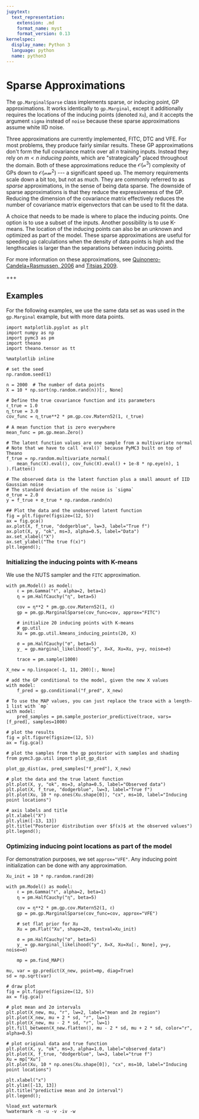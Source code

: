 ```yaml
---
jupytext:
  text_representation:
    extension: .md
    format_name: myst
    format_version: 0.13
kernelspec:
  display_name: Python 3
  language: python
  name: python3
---
```


# Sparse Approximations


The `gp.MarginalSparse` class implements sparse, or inducing point, GP approximations.  It works identically to `gp.Marginal`, except it additionally requires the locations of the inducing points (denoted `Xu`), and it accepts the argument `sigma` instead of `noise` because these sparse approximations assume white IID noise.

Three approximations are currently implemented, FITC, DTC and VFE.  For most problems, they produce fairly similar results.  These GP approximations don't form the full covariance matrix over all $n$ training inputs.  Instead they rely on $m < n$ *inducing points*, which are "strategically" placed throughout the domain.  Both of these approximations reduce the $\mathcal{O(n^3)}$ complexity of GPs down to $\mathcal{O(nm^2)}$ --- a significant speed up.  The memory requirements scale down a bit too, but not as much.  They are commonly referred to as *sparse* approximations, in the sense of being data sparse.  The downside of sparse approximations is that they reduce the expressiveness of the GP.  Reducing the dimension of the covariance matrix effectively reduces the number of covariance matrix eigenvectors that can be used to fit the data.  

A choice that needs to be made is where to place the inducing points.  One option is to use a subset of the inputs.  Another possibility is to use K-means.  The location of the inducing points can also be an unknown and optimized as part of the model.  These sparse approximations are useful for speeding up calculations when the density of data points is high and the lengthscales is larger than the separations between inducing points. 

For more information on these approximations, see [Quinonero-Candela+Rasmussen, 2006](http://www.jmlr.org/papers/v6/quinonero-candela05a.html) and [Titsias 2009](https://pdfs.semanticscholar.org/9c13/b87b5efb4bb011acc89d90b15f637fa48593.pdf).

+++

## Examples

For the following examples, we use the same data set as was used in the `gp.Marginal` example, but with more data points.

```{code-cell} ipython3
import matplotlib.pyplot as plt
import numpy as np
import pymc3 as pm
import theano
import theano.tensor as tt

%matplotlib inline
```

```{code-cell} ipython3
# set the seed
np.random.seed(1)

n = 2000  # The number of data points
X = 10 * np.sort(np.random.rand(n))[:, None]

# Define the true covariance function and its parameters
ℓ_true = 1.0
η_true = 3.0
cov_func = η_true**2 * pm.gp.cov.Matern52(1, ℓ_true)

# A mean function that is zero everywhere
mean_func = pm.gp.mean.Zero()

# The latent function values are one sample from a multivariate normal
# Note that we have to call `eval()` because PyMC3 built on top of Theano
f_true = np.random.multivariate_normal(
    mean_func(X).eval(), cov_func(X).eval() + 1e-8 * np.eye(n), 1
).flatten()

# The observed data is the latent function plus a small amount of IID Gaussian noise
# The standard deviation of the noise is `sigma`
σ_true = 2.0
y = f_true + σ_true * np.random.randn(n)

## Plot the data and the unobserved latent function
fig = plt.figure(figsize=(12, 5))
ax = fig.gca()
ax.plot(X, f_true, "dodgerblue", lw=3, label="True f")
ax.plot(X, y, "ok", ms=3, alpha=0.5, label="Data")
ax.set_xlabel("X")
ax.set_ylabel("The true f(x)")
plt.legend();
```

### Initializing the inducing points with K-means

We use the NUTS sampler and the `FITC` approximation.

```{code-cell} ipython3
with pm.Model() as model:
    ℓ = pm.Gamma("ℓ", alpha=2, beta=1)
    η = pm.HalfCauchy("η", beta=5)

    cov = η**2 * pm.gp.cov.Matern52(1, ℓ)
    gp = pm.gp.MarginalSparse(cov_func=cov, approx="FITC")

    # initialize 20 inducing points with K-means
    # gp.util
    Xu = pm.gp.util.kmeans_inducing_points(20, X)

    σ = pm.HalfCauchy("σ", beta=5)
    y_ = gp.marginal_likelihood("y", X=X, Xu=Xu, y=y, noise=σ)

    trace = pm.sample(1000)
```

```{code-cell} ipython3
X_new = np.linspace(-1, 11, 200)[:, None]

# add the GP conditional to the model, given the new X values
with model:
    f_pred = gp.conditional("f_pred", X_new)

# To use the MAP values, you can just replace the trace with a length-1 list with `mp`
with model:
    pred_samples = pm.sample_posterior_predictive(trace, vars=[f_pred], samples=1000)
```

```{code-cell} ipython3
# plot the results
fig = plt.figure(figsize=(12, 5))
ax = fig.gca()

# plot the samples from the gp posterior with samples and shading
from pymc3.gp.util import plot_gp_dist

plot_gp_dist(ax, pred_samples["f_pred"], X_new)

# plot the data and the true latent function
plt.plot(X, y, "ok", ms=3, alpha=0.5, label="Observed data")
plt.plot(X, f_true, "dodgerblue", lw=3, label="True f")
plt.plot(Xu, 10 * np.ones(Xu.shape[0]), "cx", ms=10, label="Inducing point locations")

# axis labels and title
plt.xlabel("X")
plt.ylim([-13, 13])
plt.title("Posterior distribution over $f(x)$ at the observed values")
plt.legend();
```

### Optimizing inducing point locations as part of the model

For demonstration purposes, we set `approx="VFE"`.  Any inducing point initialization can be done with any approximation.

```{code-cell} ipython3
Xu_init = 10 * np.random.rand(20)

with pm.Model() as model:
    ℓ = pm.Gamma("ℓ", alpha=2, beta=1)
    η = pm.HalfCauchy("η", beta=5)

    cov = η**2 * pm.gp.cov.Matern52(1, ℓ)
    gp = pm.gp.MarginalSparse(cov_func=cov, approx="VFE")

    # set flat prior for Xu
    Xu = pm.Flat("Xu", shape=20, testval=Xu_init)

    σ = pm.HalfCauchy("σ", beta=5)
    y_ = gp.marginal_likelihood("y", X=X, Xu=Xu[:, None], y=y, noise=σ)

    mp = pm.find_MAP()
```

```{code-cell} ipython3
mu, var = gp.predict(X_new, point=mp, diag=True)
sd = np.sqrt(var)

# draw plot
fig = plt.figure(figsize=(12, 5))
ax = fig.gca()

# plot mean and 2σ intervals
plt.plot(X_new, mu, "r", lw=2, label="mean and 2σ region")
plt.plot(X_new, mu + 2 * sd, "r", lw=1)
plt.plot(X_new, mu - 2 * sd, "r", lw=1)
plt.fill_between(X_new.flatten(), mu - 2 * sd, mu + 2 * sd, color="r", alpha=0.5)

# plot original data and true function
plt.plot(X, y, "ok", ms=3, alpha=1.0, label="observed data")
plt.plot(X, f_true, "dodgerblue", lw=3, label="true f")
Xu = mp["Xu"]
plt.plot(Xu, 10 * np.ones(Xu.shape[0]), "cx", ms=10, label="Inducing point locations")

plt.xlabel("x")
plt.ylim([-13, 13])
plt.title("predictive mean and 2σ interval")
plt.legend();
```

```{code-cell} ipython3
%load_ext watermark
%watermark -n -u -v -iv -w
```
